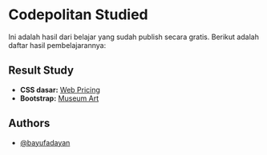 
# Codepolitan Studied

Ini adalah hasil dari belajar yang sudah publish secara gratis. Berikut adalah daftar hasil pembelajarannya:

## Result Study

 - **CSS dasar:** [Web Pricing](https://pricing-table.tiiny.site/)
 - **Bootstrap:** [Museum Art](https://github.com/matiassingers/awesome-readme)


## Authors

- [@bayufadayan](https://www.github.com/octokatherine)

